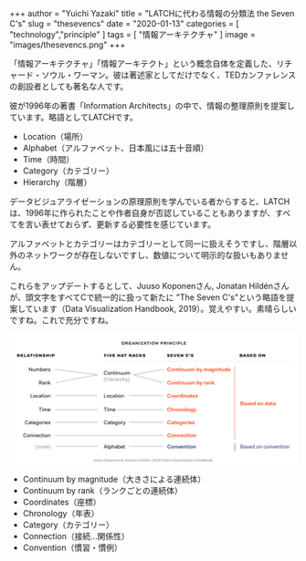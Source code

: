 +++
author = "Yuichi Yazaki"
title = "LATCHに代わる情報の分類法 the Seven C's"
slug = "thesevencs"
date = "2020-01-13"
categories = [
    "technology","principle"
]
tags = [
    "情報アーキテクチャ"
]
image = "images/thesevencs.png"
+++

「情報アーキテクチャ」「情報アーキテクト」という概念自体を定義した、リチャード・ソウル・ワーマン。彼は著述家としてだけでなく、TEDカンファレンスの創設者としても著名な人です。

彼が1996年の著書「Information Architects」の中で、情報の整理原則を提案しています。略語としてLATCHです。

- Location（場所）
- Alphabet（アルファベット、日本風には五十音順）
- Time（時間）
- Category（カテゴリー）
- Hierarchy（階層）

データビジュアライゼーションの原理原則を学んでいる者からすると、LATCHは、1996年に作られたことや作者自身が否認していることもありますが、すべてを言い表せておらず、更新する必要性を感じています。

アルファベットとカテゴリーはカテゴリーとして同一に扱えそうですし、階層以外のネットワークが存在しないですし、数値について明示的な扱いもありません。

これらをアップデートするとして、Juuso Koponenさん, Jonatan Hildénさんが、頭文字をすべてCで統一的に扱って新たに "The Seven C's"という略語を提案しています（Data Visualization Handbook, 2019）。覚えやすい。素晴らしいですね。これで充分ですね。

![](images/theSevenCs.png)

- Continuum by magnitude（大きさによる連続体）
- Continuum by rank（ランクごとの連続体）
- Coordinates（座標）
- Chronology（年表）
- Category（カテゴリー）
- Connection（接続...関係性）
- Convention（慣習・慣例）
